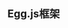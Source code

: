 <!--
 * @Description: 
 * @Version: Beta1.0
 * @Author: 【B站&公众号】Rong姐姐好可爱
 * @Date: 2022-04-18 23:03:59
 * @LastEditors: 【B站&公众号】Rong姐姐好可爱
 * @LastEditTime: 2022-04-18 23:03:59
-->

## Egg.js框架
